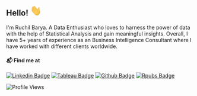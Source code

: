 ## Hello! <img src="https://raw.githubusercontent.com/ptyadana/ptyadana/master/wave.gif" width="30px">
<p>I'm Ruchil Barya. A Data Enthusiast who loves to harness the power of data with the help of Statistical Analysis and gain meaningful insights. Overall, I have 5+ years of experience as an Business Intelligence Consultant where I have worked with different clients worldwide.</p>

#### 📬 Find me at
[![Linkedin Badge](https://img.shields.io/badge/-LinkedIn-blue?style=flat-square&logo=Linkedin&logoColor=white&link=https://www.linkedin.com/in/ruchil-barya-1770867b/)](https://www.linkedin.com/in/ruchil-barya-1770867b/)
[![Tableau Badge](http://img.shields.io/badge/-Tableau-orange?style=flat-square&logo=tableau&logoColor=white&link=https://public.tableau.com/profile/ruchil.barya#!/)](https://public.tableau.com/profile/ruchil.barya#!/)
[![Github Badge](http://img.shields.io/badge/-Github-black?style=flat-square&logo=github&link=https://github.com/ruchilbarya)](https://github.com/ruchilbarya?tab=repositories) 
[![Rpubs Badge](http://img.shields.io/badge/-Rpubs-orange?style=flat-square&logo=rpubs&link=https://rpubs.com/Ruchil)](https://rpubs.com/Ruchil) 

![Profile Views](https://komarev.com/ghpvc/?username=ruchilbarya)
